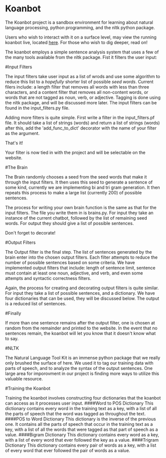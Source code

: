 Koanbot
=======

The Koanbot project is a sandbox environment for learning about natural language processing, python programming, and the nltk python package.

Users who wish to interact with it on a surface level, may view the running koanbot live, located [here](http://ec2-54-213-221-186.us-west-2.compute.amazonaws.com/). For those who wish to dig deeper, read on!

The koanbot employs a simple sentence analysis system that uses a few of the many tools available from the nltk package. Fist it filters the user input:

#Input Filters

The input filters take user input as a list of wrods and use some algorithm to reduce this list to a *hopefully* shorter list of possible *seed words*. Current filers include: a length filter that removes all words with less than three characters, and a content filter that removes all non-content words, or words that are not tagged as noun, verb, or adjective. Tagging is done using the nltk package, and will be discussed more later. The input filters can be found in the input_filters.py file.

Adding more filters is quite simple. First write a filter in the input_filters.pf file. It should take a list of strings (words) and return a list of strings (words) after this, add the 'add_func_to_dict' decorator with the name of your filter as the argument.

That's it!

Your filter is now tied in with the project and will be selectable on the website.

#The Brain

The Brain randomly chooses a seed from the seed words that make it through the input filters. It then uses this seed to generate a sentence of some kind, currently we are implementing bi and tri gram generation. It then repeats this process to make a large list (currently 200) of possible sentences.

The process for writing your own brain function is the same as that for the input filters. The file you write them in is brains.py. For input they take an instance of the current chatbot, followed by the list of remaining seed words. For output they should give a list of possible sentences.

Don't forget to decorate!

#Output Filters

The Output filter is the final step. The list of sentences generated by the brain enter into the chosen output filters. Each filter attempts to reduce the number of possible sentences based on some criteria. We have implemented output filters that include: length of sentence limit, sentence must contain at least one noun, adjective, and verb, and even some attempts and syntactic correctness filters.

Again, the process for creating and decorating output filters is quite similar. For input they take a list of possible sentences, and a dictionary. We have four dictionaries that can be used, they will be discussed below. The output is a reduced list of sentences.

#Finally

If more than one sentence remains after the output filter, one is chosen at random from the remainder and printed to the website. In the event that no sentences remain, the koanbot will let you know that it doesn't know what to say.

#NLTK

The Natural Language Tool Kit is an immense python package that we really only brushed the surface of here. We used it to tag our training data with parts of speech, and to analyze the syntax of the output sentences. One large area for imporovment in our project is finding more ways to utilize this valuable resource.

#Training the Koanbot

Training the koanbot involves constructing four dictionaries that the koanbot can access as it processes user input.
####Word to POS Dictionary
This dictionary contains every word in the training text as a key, with a list of all the parts of speech that the word was tagged as throughout the text.
####POS to Word Dictionary
This dictionary is the inverse of the previous one. It contains all the parts of speech that occur in the training text as a key, with a list of all the words that were tagged as that part of speech as a value.
####Bigram Dictionary
This dictionary contains every word as a key, with a list of every word that ever followed the key as a value.
####Trigram Dictionary
This dictionary contains every pair of words as a key, with a list of every word that ever followed the pair of words as a value.
